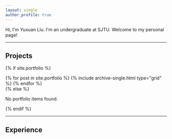 ```yaml
---
layout: single
author_profile: true
---
```


 Hi, I'm Yuxuan Liu. I'm an undergraduate at SJTU. Welcome to my personal page!

---
## Projects

{% if site.portfolio %}
  <div class="portfolio-grid">
    {% for post in site.portfolio %}
      {% include archive-single.html type="grid" %}
    {% endfor %}
  </div>
{% else %}
  <p>No portfolio items found.</p>
{% endif %}

---

## Experience
